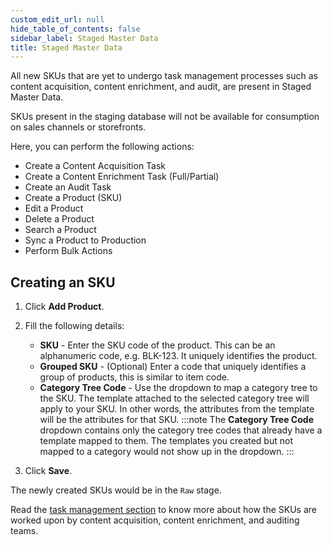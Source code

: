 ```yaml
---
custom_edit_url: null
hide_table_of_contents: false
sidebar_label: Staged Master Data
title: Staged Master Data
---
```


All new SKUs that are yet to undergo task management processes such as content acquisition, content enrichment, and audit, are present in Staged Master Data.

SKUs present in the staging database will not be available for consumption on sales channels or storefronts. 

Here, you can perform the following actions:

* Create a Content Acquisition Task
* Create a Content Enrichment Task (Full/Partial)
* Create an Audit Task
* Create a Product (SKU)
* Edit a Product
* Delete a Product
* Search a Product
* Sync a Product to Production 
* Perform Bulk Actions

## Creating an SKU

1. Click **Add Product**.

2. Fill the following details:
    * **SKU** - Enter the SKU code of the product. This can be an alphanumeric code, e.g. BLK-123. It uniquely identifies the product.
    * **Grouped SKU** - (Optional) Enter a code that uniquely identifies a group of products, this is similar to item code.
    * **Category Tree Code** - Use the dropdown to map a category tree to the SKU. The template attached to the selected category tree will apply to your SKU. In other words, the attributes from the template will be the attributes for that SKU.
    :::note
    The **Category Tree Code** dropdown contains only the category tree codes that already have a template mapped to them. The templates you created but not mapped to a category would not show up in the dropdown.
    :::

3. Click **Save**.

The newly created SKUs would be in the `Raw` stage. 

Read the [task management section](/docs/task-manager/content-acquisition) to know more about how the SKUs are worked upon by content acquisition, content enrichment, and auditing teams.




